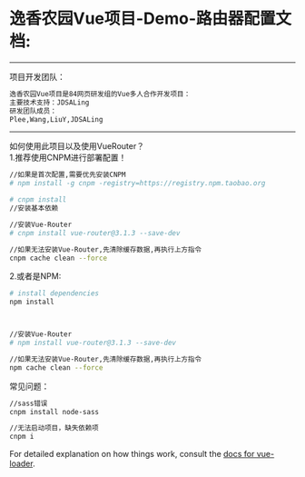 # 逸香农园Vue项目-Demo-路由器配置文档:
------------------------------
项目开发团队：
``` bash
逸香农园Vue项目是84网页研发组的Vue多人合作开发项目：   
主要技术支持：JDSALing  
研发团队成员：
Plee,Wang,LiuY,JDSALing
```
------------------------------
如何使用此项目以及使用VueRouter？  
1.推荐使用CNPM进行部署配置！

``` bash
//如果是首次配置,需要优先安装CNPM
# npm install -g cnpm -registry=https://registry.npm.taobao.org 

# cnpm install
//安装基本依赖

//安装Vue-Router
# cnpm install vue-router@3.1.3 --save-dev

//如果无法安装Vue-Router,先清除缓存数据,再执行上方指令
cnpm cache clean --force

```

2.或者是NPM:

``` bash
# install dependencies
npm install



//安装Vue-Router
# npm install vue-router@3.1.3 --save-dev

//如果无法安装Vue-Router,先清除缓存数据,再执行上方指令
npm cache clean --force

```

常见问题：
```bash
//sass错误
cnpm install node-sass

//无法启动项目，缺失依赖项
cnpm i

```

For detailed explanation on how things work, consult the [docs for vue-loader](http://vuejs.github.io/vue-loader).
